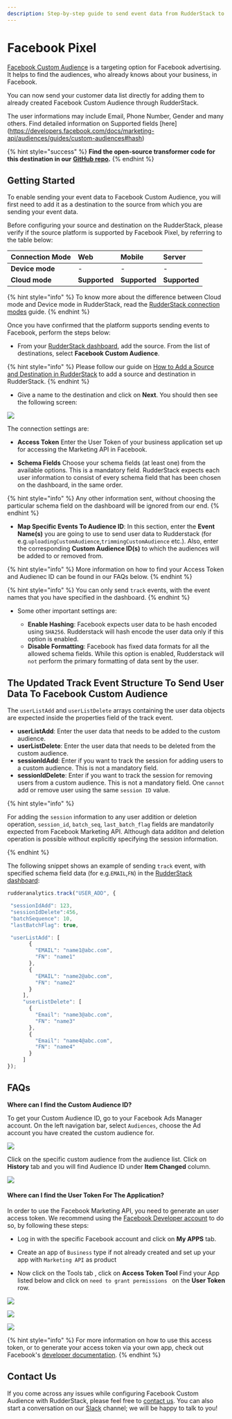 ```yaml
---
description: Step-by-step guide to send event data from RudderStack to Facebook Custom Audience.
---
```


# Facebook Pixel

[Facebook Custom Audience](https://developers.facebook.com/docs/marketing-api/audiences/guides/custom-audiences) is a targeting option for Facebook advertising. It helps to find the audiences, who already knows about your business, in Facebook.

You can now send your customer data list directly for adding them to already created Facebook Custom Audience through RudderStack.

The user informations may include Email, Phone Number, Gender and many others. Find detailed information on Supported fields [here] (https://developers.facebook.com/docs/marketing-api/audiences/guides/custom-audiences#hash)



{% hint style="success" %}
**Find the open-source transformer code for this destination in our** [**GitHub repo**](https://github.com/rudderlabs/rudder-transformer/tree/master/v0/destinations/fb_custom_audience)**.**
{% endhint %}

## Getting Started

To enable sending your event data to Facebook Custom Audience, you will first need to add it as a destination to the source from which you are sending your event data.

Before configuring your source and destination on the RudderStack, please verify if the source platform is supported by Facebook Pixel, by referring to the table below:

| **Connection Mode** | **Web** | **Mobile** | **Server** |
| :--- | :--- | :--- | :--- |
| **Device mode** | - | - | - |
| **Cloud mode** | **Supported** | **Supported** | **Supported** |

{% hint style="info" %}
To know more about the difference between Cloud mode and Device mode in RudderStack, read the [RudderStack connection modes](https://docs.rudderstack.com/get-started/rudderstack-connection-modes) guide.
{% endhint %}

Once you have confirmed that the platform supports sending events to Facebook, perform the steps below:

* From your [RudderStack dashboard](https://app.rudderlabs.com/), add the source. From the list of destinations, select **Facebook Custom Audience**.

{% hint style="info" %}
Please follow our guide on [How to Add a Source and Destination in RudderStack](https://docs.rudderstack.com/how-to-guides/adding-source-and-destination-rudderstack) to add a source and destination in RudderStack.
{% endhint %}

* Give a name to the destination and click on **Next**. You should then see the following screen:

![](../.gitbook/assets/facebook_custom_audience_setup.png)


The connection settings are:

* **Access Token** Enter the User Token of your business application set up for accessing the Marketing API in Facebook.

* **Schema Fields** Choose your schema fields (at least one) from the available options. This is a mandatory field. RudderStack expects each user information to consist of every schema field that has been chosen on the dashboard, in the same order. 

{% hint style="info" %}
Any other information sent, without choosing the particular schema field on the dashboard will be ignored from our end. 
{% endhint %}

* **Map Specific Events To Audience ID**: In this section, enter the **Event Name(s)** you are going to use to send user data to Rudderstack \(for e.g.`uploadingCustomAudience`,`trimmingCustomAudience` etc.\). Also, enter the corresponding **Custom Audience ID(s)** to which the audiences will be added to or removed from.

{% hint style="info" %}
More information on how to find your Access Token and Audienec ID can be found in our FAQs below.
{% endhint %}

{% hint style="info" %}
You can only send `track` events, with the event names that you have specified in the dashboard.
{% endhint %}

* Some other important settings are: 

  * **Enable Hashing**: Facebook expects user data to be hash encoded using `SHA256`. Rudderstack will hash encode the user data only if this option is enabled.
  * **Disable Formatting**: Facebook has fixed data formats for all the allowed schema fields. While this option is enabled, Rudderstack will `not` perform the primary formatting of data sent by the user.
  
## The Updated Track Event Structure To Send User Data To Facebook Custom Audience

The `userListAdd` and `userListDelete` arrays containing the user data objects are expected inside the properties field of the track event.


 * **userListAdd**: Enter the user data that needs to be added to the custom audience.
 * **userListDelete**: Enter the user data that needs to be deleted from the custom audience.
 * **sessionIdAdd**: Enter if you want to track the session for adding users to a custom audience. This is not a mandatory field. 
* **sessionIdDelete**: Enter if you want to track the session for removing users from a custom audience. This is not a mandatory   field. One `cannot` add or remove user using the same `session ID` value.

{% hint style="info" %}

For adding the `session` information to any user addition or deletion operation, `session_id`, `batch_seq`, `last_batch_flag` fields are mandatorily expected from Facebook Marketing API. Although data additon and deletion operation is possible without explicitly specifying the session information.

{% endhint %}

 The following snippet shows an example of sending `track` event, with specified schema field data \(for e.g.`EMAIL`,`FN`\) in the [RudderStack dashboard](https://app.rudderstack.com/):


 ```javascript
rudderanalytics.track("USER_ADD", {

  "sessionIdAdd": 123,
  "sessionIdDelete":456,
  "batchSequence": 10,
  "lastBatchFlag": true,

  "userListAdd": [
        {
          "EMAIL": "name1@abc.com",
          "FN": "name1"
        },
        {
          "EMAIL": "name2@abc.com",
          "FN": "name2"
        }
      ],
      "userListDelete": [
        {
          "Email": "name3@abc.com",
          "FN": "name3"
        },
        {
          "Email": "name4@abc.com",
          "FN": "name4"
        }
      ]
});
```

## FAQs

**Where can I find the Custom Audience ID?**

To get your Custom Audience ID, go to your Facebook Ads Manager account. On the left navigation bar, select `Audiences`, choose the Ad account you have created the custom audience for. 

![](../.gitbook/assets/fb_audience_tab.png)

Click on the specific custom audience from the audience list. Click on **History** tab and you will find Audience ID under **Item Changed** column.

![](../.gitbook/assets/audience_id.png)


#### Where can I find the User Token For The Application?

In order to use the Facebook Marketing API, you need to generate an user access token. We recommend using the [Facebook Developer account](https://developers.facebook.com/) to do so, by following these steps:

* Log in with the specific Facebook account and click on **My APPS** tab.

* Create an app of `Business` type if not already created and set up your app with `Marketing API` as product

* Now click on the Tools tab , click on **Access Token Tool** Find your App listed below and click on `need to grant permissions ` on the **User Token** row.

![](../.gitbook/assets/view_all_tools.png)

![](../.gitbook/assets/access_token_tool.png)

![](../.gitbook/assets/grant_permission.png)


{% hint style="info" %}
For more information on how to use this access token, or to generate your access token via your own app, check out Facebook's [developer documentation](https://developers.facebook.com/docs/marketing-apis/overview/authentication).
{% endhint %}

##  Contact Us

If you come across any issues while configuring Facebook Custom Audience with RudderStack, please feel free to [contact us](mailto:%20docs@rudderstack.com). You can also start a conversation on our [Slack](https://resources.rudderstack.com/join-rudderstack-slack) channel; we will be happy to talk to you!


